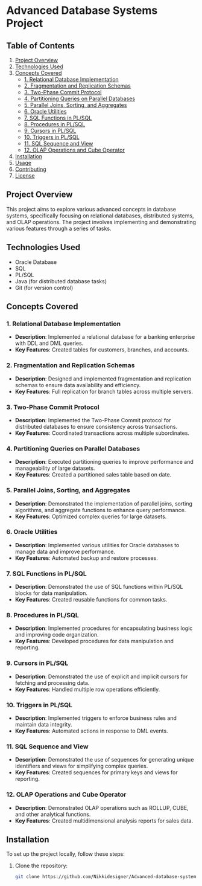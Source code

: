 # Advanced Database Systems Project

## Table of Contents
1. [Project Overview](#project-overview)
2. [Technologies Used](#technologies-used)
3. [Concepts Covered](#concepts-covered)
   - [1. Relational Database Implementation](#1-relational-database-implementation)
   - [2. Fragmentation and Replication Schemas](#2-fragmentation-and-replication-schemas)
   - [3. Two-Phase Commit Protocol](#3-two-phase-commit-protocol)
   - [4. Partitioning Queries on Parallel Databases](#4-partitioning-queries-on-parallel-databases)
   - [5. Parallel Joins, Sorting, and Aggregates](#5-parallel-joins-sorting-and-aggregates)
   - [6. Oracle Utilities](#6-oracle-utilities)
   - [7. SQL Functions in PL/SQL](#7-sql-functions-in-plsql)
   - [8. Procedures in PL/SQL](#8-procedures-in-plsql)
   - [9. Cursors in PL/SQL](#9-cursors-in-plsql)
   - [10. Triggers in PL/SQL](#10-triggers-in-plsql)
   - [11. SQL Sequence and View](#11-sql-sequence-and-view)
   - [12. OLAP Operations and Cube Operator](#12-olap-operations-and-cube-operator)
4. [Installation](#installation)
5. [Usage](#usage)
6. [Contributing](#contributing)
7. [License](#license)

## Project Overview
This project aims to explore various advanced concepts in database systems, specifically focusing on relational databases, distributed systems, and OLAP operations. The project involves implementing and demonstrating various features through a series of tasks.

## Technologies Used
- Oracle Database
- SQL
- PL/SQL
- Java (for distributed database tasks)
- Git (for version control)

## Concepts Covered

### 1. Relational Database Implementation
- **Description**: Implemented a relational database for a banking enterprise with DDL and DML queries.
- **Key Features**: Created tables for customers, branches, and accounts.

### 2. Fragmentation and Replication Schemas
- **Description**: Designed and implemented fragmentation and replication schemas to ensure data availability and efficiency.
- **Key Features**: Full replication for branch tables across multiple servers.

### 3. Two-Phase Commit Protocol
- **Description**: Implemented the Two-Phase Commit protocol for distributed databases to ensure consistency across transactions.
- **Key Features**: Coordinated transactions across multiple subordinates.

### 4. Partitioning Queries on Parallel Databases
- **Description**: Executed partitioning queries to improve performance and manageability of large datasets.
- **Key Features**: Created a partitioned sales table based on date.

### 5. Parallel Joins, Sorting, and Aggregates
- **Description**: Demonstrated the implementation of parallel joins, sorting algorithms, and aggregate functions to enhance query performance.
- **Key Features**: Optimized complex queries for large datasets.

### 6. Oracle Utilities
- **Description**: Implemented various utilities for Oracle databases to manage data and improve performance.
- **Key Features**: Automated backup and restore processes.

### 7. SQL Functions in PL/SQL
- **Description**: Demonstrated the use of SQL functions within PL/SQL blocks for data manipulation.
- **Key Features**: Created reusable functions for common tasks.

### 8. Procedures in PL/SQL
- **Description**: Implemented procedures for encapsulating business logic and improving code organization.
- **Key Features**: Developed procedures for data manipulation and reporting.

### 9. Cursors in PL/SQL
- **Description**: Demonstrated the use of explicit and implicit cursors for fetching and processing data.
- **Key Features**: Handled multiple row operations efficiently.

### 10. Triggers in PL/SQL
- **Description**: Implemented triggers to enforce business rules and maintain data integrity.
- **Key Features**: Automated actions in response to DML events.

### 11. SQL Sequence and View
- **Description**: Demonstrated the use of sequences for generating unique identifiers and views for simplifying complex queries.
- **Key Features**: Created sequences for primary keys and views for reporting.

### 12. OLAP Operations and Cube Operator
- **Description**: Demonstrated OLAP operations such as ROLLUP, CUBE, and other analytical functions.
- **Key Features**: Created multidimensional analysis reports for sales data.

## Installation
To set up the project locally, follow these steps:
1. Clone the repository:
   ```bash
   git clone https://github.com/Nikkidesigner/Advanced-database-system.git
